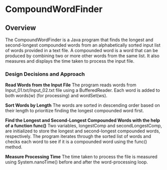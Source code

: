 # CompoundWordFinder


## Overview

The CompoundWordFinder is a Java program that finds the longest and second-longest compounded words from an alphabetically sorted input list of words provided in a text file. A compounded word is a word that can be produced by combining two or more other words from the same list. It also measures and displays the time taken to process the input file.

### Design Decisions and Approach

**Read Words from the Input File**
The program reads words from Input_01.txt/Input_02.txt file using a BufferedReader. Each word is added to both words(w) (for processing) and wordSet(ws).

**Sort Words by Length**
The words are sorted in descending order based on their length to prioritize finding the longest compounded word first.

**Find the Longest and Second-Longest Compounded Words with the help of a function func()**
Two variables, longestComp and secondLongestComp, are initialized to store the longest and second-longest compounded words, respectively.
The program iterates through the sorted list of words and checks each word to see if it is a compounded word using the func() method.

**Measure Processing Time**
The time taken to process the file is measured using System.nanoTime() before and after the word-processing loop.

